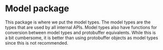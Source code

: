 # Model package

This package is where we put the model types.  The model types are the types that are used by all internal APIs.  Model types also have functions for conversion between model types and protobuffer equivalents.  While this is a bit cumbersome, it is better than using protobuffer objects as model types since this is not recommended.

